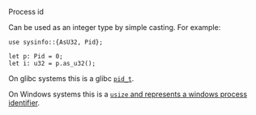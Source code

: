 Process id

Can be used as an integer type by simple casting. For example:

```
use sysinfo::{AsU32, Pid};

let p: Pid = 0;
let i: u32 = p.as_u32();
```

On glibc systems this is a glibc [`pid_t`](https://www.gnu.org/software/libc/manual/html_node/Process-Identification.html).

On Windows systems this is a [`usize` and represents a windows process identifier](https://docs.microsoft.com/en-us/windows/win32/procthread/process-handles-and-identifiers).
